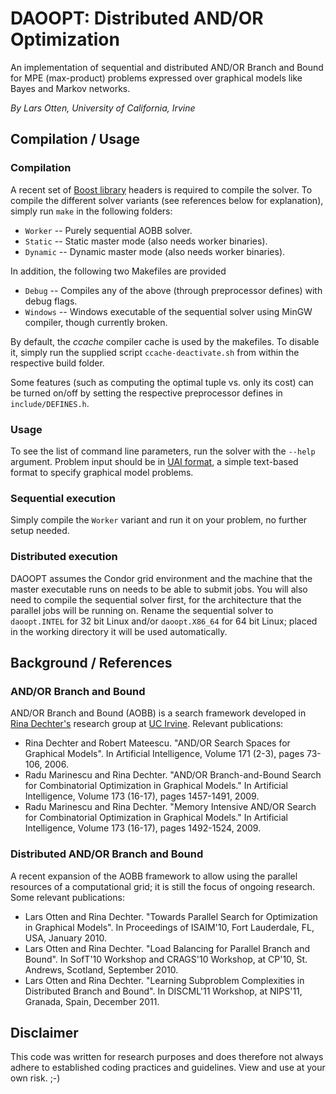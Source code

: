 DAOOPT: Distributed AND/OR Optimization
=======================================

An implementation of sequential and distributed AND/OR Branch and
Bound for MPE (max-product) problems expressed over graphical models
like Bayes and Markov networks.

*By Lars Otten, University of California, Irvine*

Compilation / Usage
-------------------

### Compilation

A recent set of [Boost library](http://www.boost.org) headers is
required to compile the solver. To compile the different solver
variants (see references below for explanation), simply run `make` in
the following folders:

* `Worker` -- Purely sequential AOBB solver.
* `Static` -- Static master mode (also needs worker binaries).
* `Dynamic` -- Dynamic master mode (also needs worker binaries).

In addition, the following two Makefiles are provided

* `Debug` -- Compiles any of the above (through preprocessor defines)
  with debug flags.
* `Windows` -- Windows executable of the sequential solver using MinGW
  compiler, though currently broken.

By default, the *ccache* compiler cache is used by the makefiles. To
disable it, simply run the supplied script `ccache-deactivate.sh` from
within the respective build folder.

Some features (such as computing the optimal tuple vs. only its cost)
can be turned on/off by setting the respective preprocessor defines in
`include/DEFINES.h`.

### Usage

To see the list of command line parameters, run the solver with the
`--help` argument. Problem input should be in [UAI
format](http://graphmod.ics.uci.edu/uai08/FileFormat/), a simple
text-based format to specify graphical model problems.

### Sequential execution

Simply compile the `Worker` variant and run it on your problem, no
further setup needed.

### Distributed execution

DAOOPT assumes the Condor grid environment and the machine that the
master executable runs on needs to be able to submit jobs. You will
also need to compile the sequential solver first, for the architecture
that the parallel jobs will be running on. Rename the sequential
solver to `daoopt.INTEL` for 32 bit Linux and/or `daoopt.X86_64` for
64 bit Linux; placed in the working directory it will be used
automatically.

Background / References
-----------------------

### AND/OR Branch and Bound

AND/OR Branch and Bound (AOBB) is a search framework developed in
[Rina Dechter's](http://www.ics.uci.edu/~dechter/) research group at
[UC Irvine](http://www.uci.edu/). Relevant publications:

* Rina Dechter and Robert Mateescu. "AND/OR Search Spaces for
  Graphical Models". In Artificial Intelligence, Volume 171 (2-3),
  pages 73-106, 2006.
* Radu Marinescu and Rina Dechter. "AND/OR Branch-and-Bound Search for
  Combinatorial Optimization in Graphical Models." In Artificial
  Intelligence, Volume 173 (16-17), pages 1457-1491, 2009.
* Radu Marinescu and Rina Dechter. "Memory Intensive AND/OR Search
  for Combinatorial Optimization in Graphical Models." In Artificial
  Intelligence, Volume 173 (16-17), pages 1492-1524, 2009.

### Distributed AND/OR Branch and Bound

A recent expansion of the AOBB framework to allow using the parallel
resources of a computational grid; it is still the focus of ongoing
research. Some relevant publications:

* Lars Otten and Rina Dechter. "Towards Parallel Search for
  Optimization in Graphical Models". In Proceedings of ISAIM'10, Fort
  Lauderdale, FL, USA, January 2010.
* Lars Otten and Rina Dechter. "Load Balancing for Parallel Branch and
  Bound". In SofT'10 Workshop and CRAGS'10 Workshop, at CP'10,
  St. Andrews, Scotland, September 2010.
* Lars Otten and Rina Dechter. "Learning Subproblem Complexities in
  Distributed Branch and Bound". In DISCML'11 Workshop, at NIPS'11,
  Granada, Spain, December 2011.

Disclaimer
----------

This code was written for research purposes and does therefore not
always adhere to established coding practices and guidelines. View and
use at your own risk. ;-)